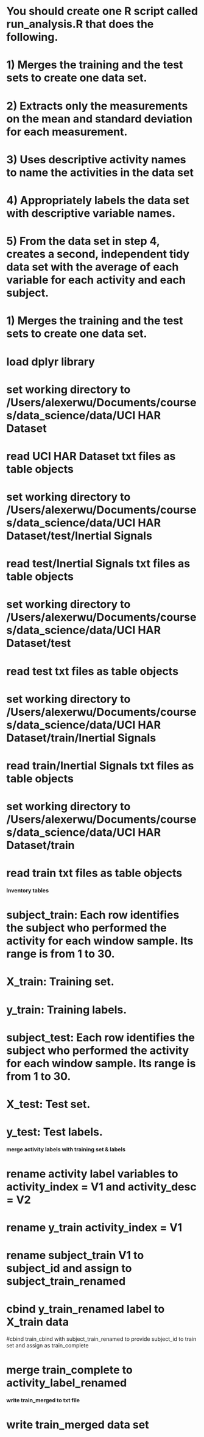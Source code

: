 # You should create one R script called run_analysis.R that does the following. 
# 1) Merges the training and the test sets to create one data set.
# 2) Extracts only the measurements on the mean and standard deviation for each measurement. 
# 3) Uses descriptive activity names to name the activities in the data set
# 4) Appropriately labels the data set with descriptive variable names. 
# 5) From the data set in step 4, creates a second, independent tidy data set with the average of each variable for each activity and each subject.

# 1) Merges the training and the test sets to create one data set.
# load dplyr library

# set working directory to /Users/alexerwu/Documents/courses/data_science/data/UCI HAR Dataset


# read UCI HAR Dataset txt files as table objects


# set working directory to /Users/alexerwu/Documents/courses/data_science/data/UCI HAR Dataset/test/Inertial Signals


# read test/Inertial Signals txt files as table objects


# set working directory to /Users/alexerwu/Documents/courses/data_science/data/UCI HAR Dataset/test


# read test txt files as table objects

# set working directory to /Users/alexerwu/Documents/courses/data_science/data/UCI HAR Dataset/train/Inertial Signals


# read train/Inertial Signals txt files as table objects


# set working directory to /Users/alexerwu/Documents/courses/data_science/data/UCI HAR Dataset/train


# read train txt files as table objects


#### Inventory tables ####
# subject_train: Each row identifies the subject who performed the activity for each window sample. Its range is from 1 to 30.
# X_train: Training set.
# y_train: Training labels.

# subject_test: Each row identifies the subject who performed the activity for each window sample. Its range is from 1 to 30.
# X_test: Test set.
# y_test: Test labels.


#### merge activity labels with training set & labels ####

# rename activity label variables to activity_index = V1 and activity_desc = V2

# rename y_train activity_index = V1

# rename subject_train V1 to subject_id and assign to subject_train_renamed

# cbind y_train_renamed label to X_train data

#cbind train_cbind with subject_train_renamed to provide subject_id to train set and assign as train_complete

# merge train_complete to activity_label_renamed

#### write train_merged to txt file ####

# write train_merged data set